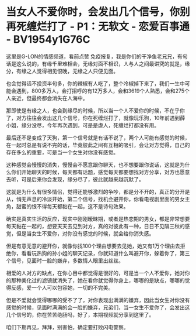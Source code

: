 # 当女人不爱你时，会发出几个信号，你别再死缠烂打了 - P1：无软文 - 恋爱百事通 - BV1954y1G76C

这里是G-LON的情感频道，看前点赞 免疫报复，我是你们的干净鱼老兄兄，有句话是这么说的，有缘千里难相会，无缘对面不相识，人与人之间最讲究的就是，缘分，有缘之人觉得相见恨晚，无缘之人只便见面。

也会觉得话不投资半句多，你的辣椒有人吃了，整个冷椒掉下来了，我们一生中可能会遇到，800多万人，会打招呼的有12万多人，会和3619个人熟悉，会和275个人亲近，但最终都会消失在人海中。

那即使是有缘之人，也会到缘尽的时候，所以当一个人不爱你的时候，不在乎你了，对方往往会发出这几个信号，你在死缠烂打了，就像玩乐狗，10年前遇到薛小姐，缘分没尽，今年再次遇到，可是是虐人，死缠烂打都没有用。

最后还不是变成了天狗，第一个信号就是有话不说了，两个人可能有感觉的时候，在一起时总是有说不完的话，毕竟彼此之间有互相的吸引，会让对方觉得，自己的存在多么的重要，可是当一个女生对你没有感觉。

这种感觉会慢慢的消失，慢慢会不愿意跟你聊天，也不想要跟你说话，这就是为什么你们开始聊天的时候，每天都有话题，感觉每天都要想找对方分享，对方也愿意去听，可是后来你会发现，缘分尽了，彼此就越来越沉默了。

这就是为什么有很多情侣，觉得还能够激烈的争吵，都是分不开的，真正的分开是从，悄无声息的冷淡开始，第二个信号，找机会避开你，你看电视剧里面的男女主角，甜蜜的恨不得每天都黏在一起，这不是诗句效果。

确实是真实生活的反应，现实中刚刚暧昧期，或者是热恋期的男女，都是非常想要每天黏在一起的，想要天天去见到对方，真的对彼此有一种，日日不见隔三秋的感觉，但是当女生不爱你，对你没有感觉的时候，就会给你消失感。

但是有意无意的避开你，就像你找100个理由想要去见她，她又有1万个理由去拒绝你，看看玩热狗的孙小姐的聊天记录，你就知道什么叫避开你，躲着你了，第三个信号，见面时一脸的嫌弃，多数情人眼里出丝丝。

相爱的人对方的缺点，在你心目中都觉得是很好的，可是当一个人不爱你，她对你的那种美化过的滤镜就消失了，她在看你就觉得你身上，哪哪的是缺点，哪哪的觉得反感，爱一个人可以包容她，一切的不完美。

但是不爱就会觉得哪哪的受不了了，对你表现出满满的嫌弃，因此当女生对你没有感觉的时候，见面时满满的会一脸的嫌弃，兄弟们，当一女生不爱你了，会发出这几个信号的，你在苦苦绝肠吗，好了，本期视频就分享到这里了。

咱们下期再见，拜拜，别害怕，确定要打败闪电警察。